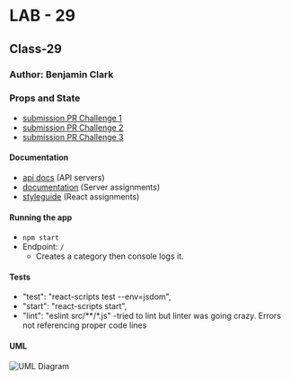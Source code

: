 # LAB - 29

## Class-29

### Author: Benjamin Clark

### Props and State
* [submission PR Challenge 1](https://github.com/benjamin-401-advanced-javascript/class-28-props/pull/1)
* [submission PR Challenge 2](https://github.com/benjamin-401-advanced-javascript/class-28-internal-state-practice/pull/1)
* [submission PR Challenge 3](https://github.com/benjamin-401-advanced-javascript/class-28-external-state-practice/pull/1)

#### Documentation
* [api docs](http://xyz.com) (API servers)
* [documentation](http://localhost:6060/) (Server assignments)
* [styleguide](http://xyz.com) (React assignments)


#### Running the app
* `npm start`
* Endpoint: `/`
  * Creates a category then console logs it.

  
#### Tests
* "test": "react-scripts test --env=jsdom",
* "start": "react-scripts start",
* "lint": "eslint src/**/*.js" -tried to lint but linter was going crazy. Errors not referencing proper code lines

#### UML
![UML Diagram ](./assets/UML.jpg)
